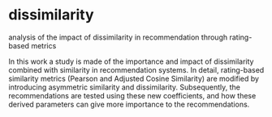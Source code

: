 # dissimilarity
analysis of the impact of dissimilarity in recommendation through rating-based metrics


In this work a study is made of the importance and impact of dissimilarity combined with similarity in recommendation systems. In detail, rating-based similarity metrics (Pearson and Adjusted Cosine Similarity) are modified by introducing asymmetric similarity and dissimilarity. Subsequently, the recommendations are tested using these new coefficients, and how these derived parameters can give more importance to the recommendations.
